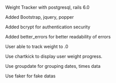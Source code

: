 Weight Tracker with postgresql, rails 6.0

Added Bootstrap, jquery, popper

Added bcrypt for authentication security

Added better_errors for better readability of errors

User able to track weight to .0

Use chartkick to display user weight progress.

Use groupdate for grouping dates, times data

Use faker for fake datas

